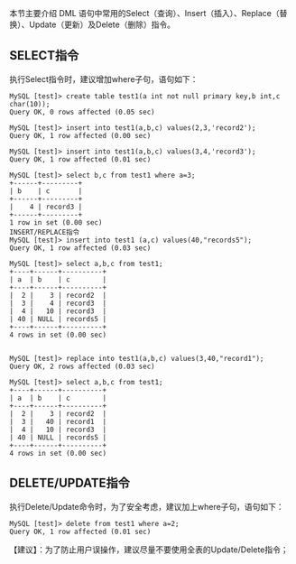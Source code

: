 本节主要介绍 DML 语句中常用的Select（查询）、Insert（插入）、Replace（替换）、Update（更新）及Delete（删除）指令。
## SELECT指令
执行Select指令时，建议增加where子句，语句如下：

```
MySQL [test]> create table test1(a int not null primary key,b int,c char(10));
Query OK, 0 rows affected (0.05 sec)

MySQL [test]> insert into test1(a,b,c) values(2,3,'record2');
Query OK, 1 row affected (0.00 sec)

MySQL [test]> insert into test1(a,b,c) values(3,4,'record3');
Query OK, 1 row affected (0.01 sec)

MySQL [test]> select b,c from test1 where a=3;
+------+---------+
| b    | c       |
+------+---------+
|    4 | record3 |
+------+---------+
1 row in set (0.00 sec)
INSERT/REPLACE指令
MySQL [test]> insert into test1 (a,c) values(40,"records5");
Query OK, 1 row affected (0.03 sec)

MySQL [test]> select a,b,c from test1;
+----+------+----------+
| a  | b    | c        |
+----+------+----------+
|  2 |    3 | record2  |
|  3 |    4 | record3  |
|  4 |   10 | record3  |
| 40 | NULL | records5 |
+----+------+----------+
4 rows in set (0.00 sec)


MySQL [test]> replace into test1(a,b,c) values(3,40,"record1");
Query OK, 2 rows affected (0.03 sec)

MySQL [test]> select a,b,c from test1;
+----+------+----------+
| a  | b    | c        |
+----+------+----------+
|  2 |    3 | record2  |
|  3 |   40 | record1  |
|  4 |   10 | record3  |
| 40 | NULL | records5 |
+----+------+----------+
4 rows in set (0.00 sec)
```
## DELETE/UPDATE指令
执行Delete/Update命令时，为了安全考虑，建议加上where子句，语句如下：

```
MySQL [test]> delete from test1 where a=2;
Query OK, 1 row affected (0.01 sec)
```
【建议】：为了防止用户误操作，建议尽量不要使用全表的Update/Delete指令；

